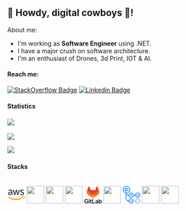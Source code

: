 ## 👋 Howdy, digital cowboys 🤠! 

About me:

- I'm working as **Software Engineer** using .NET.
- I have a major crush on software architecture.
- I'm an enthusiast of Drones, 3d Print, IOT & AI.

#### Reach me:

[![StackOverflow Badge](https://img.shields.io/badge/stack%20overflow-FE7A16?logo=stack-overflow&logoColor=white&style=flat-square&link=https://stackoverflow.com/users/9637645/henrique-n-mendes)](https://stackoverflow.com/users/9637645/henrique-n-mendes)
[![Linkedin Badge](https://img.shields.io/badge/-LinkedIn-blue?style=flat-square&logo=Linkedin&logoColor=white&link=https://www.linkedin.com/in/henrique-n-mendes/)](https://www.linkedin.com/in/henrique-n-mendes/)

#### Statistics

<p align="justify">
  <img align="center" src="https://github-readme-stats.vercel.app/api?username=hnmendes&show_icons=true&count_private=true&theme=algolia" />
</p>
<p>
  <img align="center" src="https://github-readme-stats.vercel.app/api/top-langs/?username=hnmendes&layout=compact&theme=algolia" />
</p>

![](https://komarev.com/ghpvc/?username=phnc&label=PROFILE+VIEWS&style=for-the-badge&color=brightgreen)

#### Stacks

<div style="display: inline_block"><br>
    <img align="center" height="40" width="40" src="https://raw.githubusercontent.com/devicons/devicon/6910f0503efdd315c8f9b858234310c06e04d9c0/icons/amazonwebservices/amazonwebservices-original-wordmark.svg" />
    <img align="center" height="40" width="40" src="https://upload.wikimedia.org/wikipedia/commons/7/7d/Microsoft_.NET_logo.svg" />
    <img align="center" height="40" width="40" src="https://cdn.jsdelivr.net/gh/devicons/devicon/icons/docker/docker-original.svg" />
    <img align="center" height="40" width="40" src="https://cdn.jsdelivr.net/gh/devicons/devicon/icons/kubernetes/kubernetes-plain.svg" />
    <img align="center" height="40" width="40" src="https://raw.githubusercontent.com/devicons/devicon/6910f0503efdd315c8f9b858234310c06e04d9c0/icons/gitlab/gitlab-original-wordmark.svg" />
    <img align="center" height="40" width="40" src="https://cdn.jsdelivr.net/gh/devicons/devicon/icons/git/git-original.svg" />
    <img align="center" height="40" width="40" src="https://raw.githubusercontent.com/devicons/devicon/6910f0503efdd315c8f9b858234310c06e04d9c0/icons/githubactions/githubactions-original.svg" />
    <img align="center" height="40" width="40" src="https://cdn.jsdelivr.net/gh/devicons/devicon/icons/microsoftsqlserver/microsoftsqlserver-plain.svg" />
    <img align="center" height="40" width="40" src="https://cdn.jsdelivr.net/gh/devicons/devicon/icons/mongodb/mongodb-original.svg" />
</div> 
